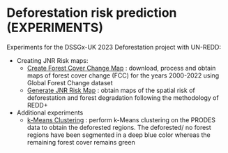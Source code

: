 # Deforestation risk prediction (EXPERIMENTS)

Experiments for the DSSGx-UK 2023 Deforestation project with UN-REDD:

- Creating JNR Risk maps:
    - [Create Forest Cover Change Map](./create_fcc_map/README.md) : download, process and obtain maps of forest cover change (FCC) for the years 2000-2022 using Global Forest Change dataset
    - [Generate JNR Risk Map](./generate_jnr_risk_map/README.md) : obtain maps of the spatial risk of deforestation and forest degradation following the methodology of REDD+
- Additional experiments
    - [k-Means Clustering](./PRODES_clustering/terrabrasilis_k-means.png) : perform k-Means clustering on the PRODES data to obtain the deforested regions. The deforested/ no forest regions have been segmented in a deep blue color whereas the remaining forest cover remains green
